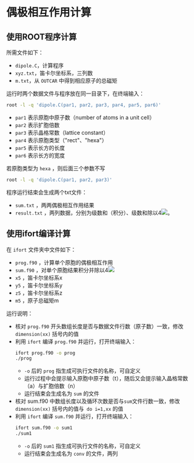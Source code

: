 # 偶极相互作用计算

## 使用ROOT程序计算
所需文件如下：
- `dipole.C`，计算程序
- `xyz.txt`，笛卡尔坐标系，三列数
- `m.txt`，从 `OUTCAR` 中得到相应原子的总磁矩

运行时两个数据文件与程序放在同一目录下，在终端输入：
```bash
root -l -q 'dipole.C(par1, par2, par3, par4, par5, par6)'
```
- `par1` 表示原胞中原子数（number of atoms in a unit cell）
- `par2` 表示扩胞倍数
- `par3` 表示晶格常数（lattice constant）
- `par4` 表示原胞类型（"rect"、"hexa"）
- `par5` 表示长方的长度
- `par6` 表示长方的宽度

若原胞类型为 `hexa` ，则后面三个参数不写
```bash
root -l -q 'dipole.C(par1, par2, par3)'
```
程序运行结束会生成两个txt文件：
- `sum.txt` ，两两偶极相互作用结果
- `result.txt` ，两列数据，分别为级数和（积分）、级数和除以4![](http://latex.codecogs.com/gif.latex?\\pi)。

## 使用ifort编译计算
在 `ifort` 文件夹中文件如下：
- `prog.f90` ，计算单个原胞的偶极相互作用
- `sum.f90` ，对单个原胞结果积分并除以4![](http://latex.codecogs.com/gif.latex?\\pi)
- `x5` ，笛卡尔坐标系x
- `y5` ，笛卡尔坐标系y
- `z5` ，笛卡尔坐标系z
- `m5` ，原子总磁矩m

运行说明：
- 核对 `prog.f90` 开头数组长度是否与数据文件行数（原子数）一致，修改 `dimension(xx)` 括号内的值 
- 利用 `ifort` 编译 `prog.f90` 并运行，打开终端输入：
    ```bash
    ifort prog.f90 -o prog
    ./prog
    ```
    - `-o` 后的 `prog` 指生成可执行文件的名称，可自定义
    - 运行过程中会提示输入原胞中原子数（t），随后又会提示输入晶格常数（a）与扩胞倍数（n）
    - 运行结束会生成名为 `sum` 的文件
- 核对 sum.f90 中数组长度以及循环次数是否与`sum`文件行数一致，修改`dimension(xx)` 括号内的值与` do i=1,xx` 的值
- 利用 `ifort` 编译 `sum.f90` 并运行，打开终端输入：
    ```bash
    ifort sum.f90 -o sum1
    ./sum1
    ```
    - `-o` 后的 `sum1` 指生成可执行文件的名称，可自定义
    - 运行结束会生成名为 `conv` 的文件，两列
